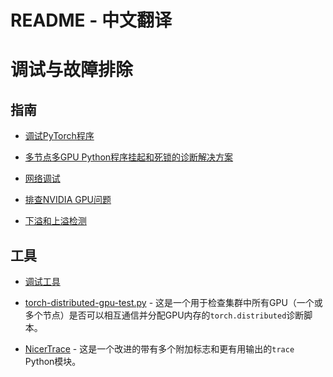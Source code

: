 # README - 中文翻译

# 调试与故障排除

## 指南

- [调试PyTorch程序](./pytorch.md)

- [多节点多GPU Python程序挂起和死锁的诊断解决方案](./torch-distributed-hanging-solutions.md)

- [网络调试](../network/debug/)

- [排查NVIDIA GPU问题](../compute/accelerator/nvidia/debug.md)

- [下溢和上溢检测](./underflow_overflow.md)

## 工具

- [调试工具](./tools.md)

- [torch-distributed-gpu-test.py](./torch-distributed-gpu-test.py) - 这是一个用于检查集群中所有GPU（一个或多个节点）是否可以相互通信并分配GPU内存的`torch.distributed`诊断脚本。

- [NicerTrace](./NicerTrace.py) - 这是一个改进的带有多个附加标志和更有用输出的`trace` Python模块。